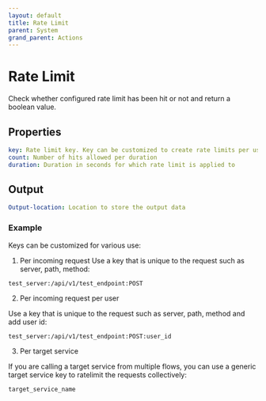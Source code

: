 ```yaml
---
layout: default
title: Rate Limit
parent: System
grand_parent: Actions
---
```

# Rate Limit
Check whether configured rate limit has been hit or not and return a boolean value.

## Properties
```yaml
key: Rate limit key. Key can be customized to create rate limits per user, per client, or per application
count: Number of hits allowed per duration
duration: Duration in seconds for which rate limit is applied to
```

## Output
```yaml
Output-location: Location to store the output data
```

### Example
Keys can be customized for various use:

1. Per incoming request
Use a key that is unique to the request such as server, path, method:
```
test_server:/api/v1/test_endpoint:POST
```

2. Per incoming request per user

Use a key that is unique to the request such as server, path, method and add user id:
```
test_server:/api/v1/test_endpoint:POST:user_id
```

3. Per target service

If you are calling a target service from multiple flows, you can use a generic target service key to ratelimit the requests collectively:
```
target_service_name
```

